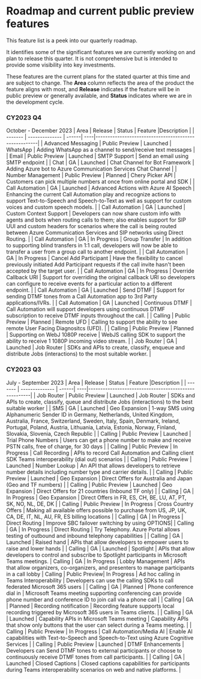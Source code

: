 # Roadmap and current public preview features

This feature list is a peek into our quarterly roadmap. <!--, and clones [our GitHub project](https://github.com/Azure/Communication/projects/1) --> 

It identifies some of the significant features we are currently working on and plan to release this quarter. <!--a rough timeframe for when you can expect to see them.--> It is not comprehensive but is intended to provide some visibility into key investments.

These features are the current plans for the stated quarter at this time and are subject to change. The **Area** column reflects the area of the product the feature aligns with most, and **Release**  indicates if the feature will be in public preview or generally available, and **Status** indicates where we are in the development cycle. <!-- Links are provided to Azure DevOps (ADO) tracking that is used internally by Microsoft.-->

### CY2023 Q4
October - December 2023
| Area    | Release        | Status  |  Feature |Description                                                |
| ------- | -------------- | ------| ----|------------------------------------------------------|
| Advanced Messaging | Public Preview | Launched | WhatsApp | Adding WhatsApp as a channel to send/receive text messages |
| Email | Public Preview | Launched | SMTP Support | Send an email using SMTP endpoint |
| Chat | GA | Launched | Chat Channel for Bot Framework | Adding Azure bot to Azure Communication Services Chat Channel |
| Number Management | Public Preview | Planned | Chery Picker API | Customers can pick multiple numbers at once from online portal and SDK |
| Call Automation | GA | Launched | Advanced Actions with Azure AI Speech | Enhancing the current Call Automation play and recognize actions to support Text-to-Speech and Speech-to-Text as well as support for custom voices and custom speech models. |
| Call Automation | GA | Launched | Custom Context Support | Developers can now share custom info with agents and bots when routing calls to them; also enables support for SIP UUI and custom headers for scenarios where the call is being routed between Azure Communication Services and SIP networks using Direct Routing.  |
| Call Automation | GA | In Progress | Group Transfer | In addition to supporting blind transfers in 1:1 call, developers will now be able to transfer a user from a group call to another endpoint. |
| Call Automation | GA | In Progress | Cancel Add Participant | Have the flexibility to cancel previously initiated Add Participant requests if the call invite hasn't been accepted by the target user. |
| Call Automation | GA | In Progress | Override Callback URI | Support for overriding the original callback URI so developers can configure to receive events for a particular action to a different endpoint.  |
| Call Automation | GA | Launched | Send DTMF | Support for sending DTMF tones from a Call Automation app to 3rd Party applications/IVRs. |
| Call Automation | GA | Launched | Continuous DTMF | Call Automation will support developers using continuous DTMF subscription to receive DTMF inputs throughout the call. |
| Calling | Public Preview | Planned | Remote UFD | Calling to support the ability to see remote User Facing Diagnositcs (UFD). |
| Calling | Public Preview | Planned | Supporting on WebJ 1080P receive | WebJS calling SDK to support the ability to receive 1 1080P incoming video stream. |
| Job Router | GA | Launched | Job Router | SDKs and APIs to create, classify, enqueue and distribute Jobs (interactions) to the most suitable worker. |







### CY2023 Q3
July - September 2023
| Area    | Release        | Status  |  Feature |Description                                                |
| ------- | -------------- | ------| ----|------------------------------------------------------|
| Job Router | Public Preview | Launched | Job Router | SDKs and APIs to create, classify, queue and distribute Jobs (interactions) to the best suitable worker |
| SMS   | GA | Launched | Geo Expansion  | 1-way SMS using Alphanumeric Sender ID in Germany, Netherlands, United Kingdom, Australia, France, Switzerland, Sweden, Italy, Spain, Denmark, Ireland, Portugal, Poland, Austria, Lithuania, Latvia, Estonia, Norway, Finland, Slovakia, Slovenia, Czech Republic |
| Calling | Public Preview | Launched | Trial Phone Numbers | Users can get a phone number to make and receive PSTN calls, free of charge, for 30 days |
| Calling | Public Preview | In Progress | Call Recording | APIs to record Call Automation and Calling client SDK Teams interoperability (dial out) scenarios |
| Calling | Public Preview | Launched | Number Lookup | An API that allows developers to retrieve number details including number type and carrier details. |
| Calling | Public Preview | Launched | Geo Expansion | Direct Offers for Australia and Japan (Geo and TF numbers) |
| Calling | Public Preview | Launched | Geo Expansion | Direct Offers for 21 countries (Inbound TF only) |
| Calling | GA | In Progress | Geo Expansion | Direct Offers in FR, ES, CH, BE, LU, AT, PT, SK, NO, NL, DE, DK |
| Calling | Public Preview | In Progress | Cross Country Offers | Making all available offers possible to purchase from US, JP, UK, CA, DE, IT, NL, AU, FR, ES billing locations |
| Calling | GA | In Progress | Direct Routing | Improve SBC failover switching by using OPTIONS|
| Calling | GA | In Progress | Direct Routing | Try Telephony. Azure Portal allows testing of outbound and inbound telephony capabilities |
| Calling | GA | Launched | Raised hand | APIs that allow developers to empower users to raise and lower hands |
| Calling | GA | Launched | Spotlight | APIs that allow developers to control and subscribe to Spotlight participants in Microsoft Teams meetings.
| Calling | GA | In Progress | Lobby Management | APIs that allow organizers, co-organizers, and presenters to manage participants in a call lobby
| Calling | Public Preview| In Progress | Ad hoc calling in Teams Interoperability | Developers can use the calling SDKs to call federated Microsoft 365 users |
| Calling | GA | Planned | Phone conference dial in | Microsoft Teams meeting supporting conferencing can provide phone number and conference ID to join call via a phone call |
| Calling | GA | Planned | Recording notification | Recording feature supports local recording triggered by Microsoft 365 users in Teams clients. |
| Calling | GA | Launched | Capability APIs in Microsoft Teams meeting | Capability APIs that show only buttons that the user can select during a Teams meeting. |
| Calling | Public Preview | In Progress | Call Automation/Media AI | Enable AI capabilities with Text-to-Speech and Speech-to-Text using Azure Cognitive Services |
| Calling | Public Preview | Launched | DTMF Enhancements | Developers can Send DTMF tones to external participants or  choose to continuously receive DTMF tones from call participants. |
| Calling | GA | Launched | Closed Captions | Closed captions capabilities for participants during Teams interoperability scenarios on web and native platforms. |


